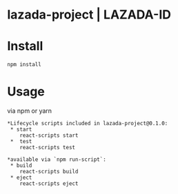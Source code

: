 # lazada-project | LAZADA-ID

# Install
 ~~~
 npm install
 ~~~
 
# Usage 

via npm or yarn
~~~
*Lifecycle scripts included in lazada-project@0.1.0:
 * start
    react-scripts start
 *  test
    react-scripts test

*available via `npm run-script`:
 * build
    react-scripts build
 * eject
    react-scripts eject
